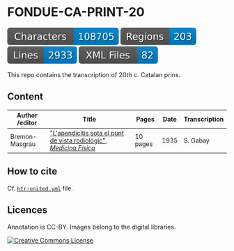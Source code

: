 # FONDUE-CA-PRINT-20

![characters badge](badges/characters.svg) ![regions badge](badges/regions.svg) ![lines badge](badges/lines.svg) ![files badge](badges/files.svg)

This repo contains the transcription of 20th c. Catalan prins.

## Content


| Author /editor    | Title                                                                | Pages    | Date | Transcription          |
|-------------------|----------------------------------------------------------------------|----------|------|------------------------|
| Bremon-Masgrau    | ["L'apendicitis sota el punt de vista rodiològic", _Medicina Física_](https://revistes.iec.cat/index.php/medfis/article/view/140747)  | 10 pages | 1935 | S. Gabay               |


## How to cite

Cf. [`htr-united.yml`](https://github.com/FoNDUE-HTR/FONDUE-CA-PRINT-20/blob/main/htr-united.yml) file.

## Licences
Annotation is CC-BY. Images belong to the digital libraries.

<a rel="license" href="https://creativecommons.org/licenses/by/2.0"><img alt="Creative Commons License" style="border-width:0" src="https://i.creativecommons.org/l/by/2.0/88x31.png" /></a><br />